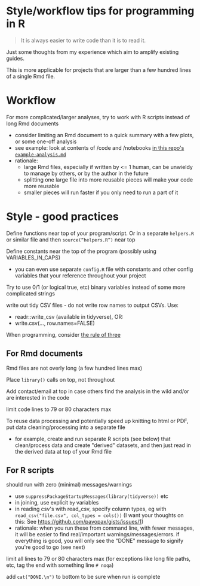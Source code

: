 # Style/workflow tips for programming in R

> It is always easier to write code than it is to read it.

Just some thoughts from my experience which aim to amplify existing guides.

This is more applicable for projects that are larger than a few hundred lines of a single Rmd file.

# Workflow

For more complicated/larger analyses, try to work with R scripts instead of long Rmd documents
- consider limiting an Rmd document to a quick summary with a few plots, or some one-off analysis
- see example: look at contents of /code and /notebooks [in this repo's `example-analysis.md`](https://github.com/pavopax/gists/blob/master/example-analysis.md)
- rationale:
    - large Rmd files, especially if written by <= 1 human, can be unwieldy to manage by others, or by the author in the future
    - splitting one large file into more reusable pieces will make your code more reusable
    - smaller pieces will run faster if you only need to run a part of it
    


# Style - good practices

Define functions near top of your program/script. Or in a separate `helpers.R` or similar file and then `source(“helpers.R”)` near top

Define constants near the top of the program (possibly using VARIABLES_IN_CAPS)
- you can even use separate `config.R` file with constants and other config variables that your reference throughout your project

Try to use 0/1 (or logical true, etc) binary variables instead of some more complicated strings

write out tidy CSV files - do not write row names to output CSVs. Use:
- readr::write_csv (available in tidyverse), OR:
- write.csv(..., row.names=FALSE)


When programming, consider [the rule of three](http://pavopax.github.io/2017/08/use-the-rule-of-three/)


## For Rmd documents

Rmd files are not overly long (a few hundred lines max)

Place `library()` calls on top, not throughout

Add contact/email at top in case others find the analysis in the wild and/or are interested in the code

limit code lines to 79 or 80 characters max

To reuse data processing and potentially speed up knitting to html or PDF, put data cleaning/processing into a separate file
- for example, create and run separate R scripts (see below) that clean/process data and create "derived" datasets, and then just read in the derived data at top of your Rmd file


## For R scripts

should run with zero (minimal) messages/warnings
- use `suppressPackageStartupMessages(library(tidyverse))` etc
- in joining, use explicit `by` variables
- in reading csv's with read_csv, specify column types, eg with `read_csv("file.csv", col_types = cols())` (I want your thoughts on this: See https://github.com/pavopax/gists/issues/1)
- rationale: when you run these from command line, with fewer messages, it will be easier to find real/important warnings/messages/errors. if everything is good, you will only see the "DONE" message to signify you're good to go (see next)

limit all lines to 79 or 80 characters max (for exceptions like long file paths, etc, tag the end with something line `# noqa`)
        
add `cat("DONE.\n")` to bottom to be sure when run is complete
  

